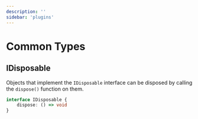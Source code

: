 ```yaml
---
description: ''
sidebar: 'plugins'
---
```


# Common Types

## IDisposable

Objects that implement the `IDisposable` interface can be disposed by calling the `dispose()` function on them.

```typescript
interface IDisposable {
	dispose: () => void
}
```

